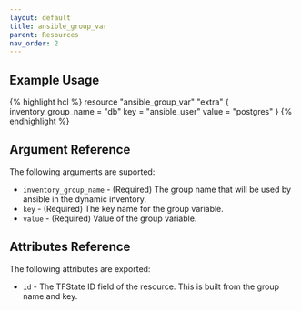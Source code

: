 ```yaml
---
layout: default
title: ansible_group_var
parent: Resources
nav_order: 2
---
```

## Example Usage
{% highlight hcl %}
resource "ansible_group_var" "extra" {
  inventory_group_name = "db"
  key                  = "ansible_user"
  value                = "postgres"
}
{% endhighlight %}

## Argument Reference

The following arguments are suported:

- `inventory_group_name` - (Required) The group name that will be used by ansible in the dynamic inventory.
- `key` - (Required) The key name for the group variable.
- `value` - (Required) Value of the group variable.

## Attributes Reference

The following attributes are exported:

- `id` - The TFState ID field of the resource. This is built from the group name and key.
